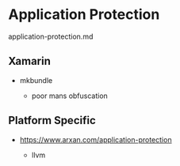 # Application Protection

application-protection.md

## Xamarin

*   mkbundle

    *   poor mans obfuscation

## Platform Specific

*   https://www.arxan.com/application-protection

    *   llvm

